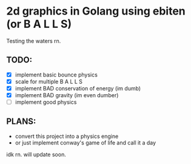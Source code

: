# 2d graphics in Golang using ebiten (or B A L L S)

Testing the waters rn.

## TODO:
- [x] implement basic bounce physics
- [x] scale for multiple B A L L S
- [x] implement BAD conservation of energy (im dumb)
- [x] implement BAD gravity (im even dumber)
- [ ] implement good physics

## PLANS:
- convert this project into a physics engine
- or just implement conway's game of life and call it a day

idk rn. will update soon.
